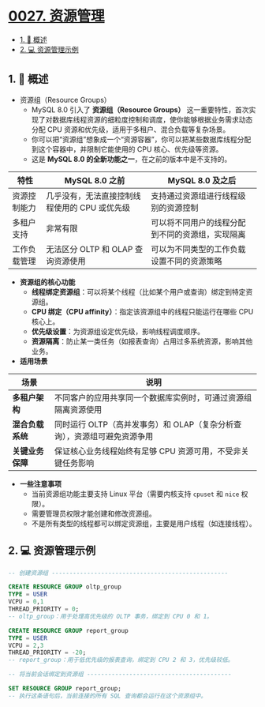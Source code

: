 # [0027. 资源管理](https://github.com/tnotesjs/TNotes.sql/tree/main/notes/0027.%20%E8%B5%84%E6%BA%90%E7%AE%A1%E7%90%86)

<!-- region:toc -->

- [1. 📝 概述](#1--概述)
- [2. 💻 资源管理示例](#2--资源管理示例)

<!-- endregion:toc -->

## 1. 📝 概述

- 资源组（Resource Groups）
  - MySQL 8.0 引入了 **资源组（Resource Groups）** 这一重要特性，首次实现了对数据库线程资源的细粒度控制和调度，使你能够根据业务需求动态分配 CPU 资源和优先级，适用于多租户、混合负载等复杂场景。
  - 你可以把“资源组”想象成一个“资源容器”，你可以把某些数据库线程分配到这个容器中，并限制它能使用的 CPU 核心、优先级等资源。
  - 这是 **MySQL 8.0 的全新功能之一**，在之前的版本中是不支持的。

| 特性 | MySQL 8.0 之前 | MySQL 8.0 及之后 |
| --- | --- | --- |
| 资源控制能力 | 几乎没有，无法直接控制线程使用的 CPU 或优先级 | 支持通过资源组进行线程级别的资源控制 |
| 多租户支持 | 非常有限 | 可以将不同用户的线程分配到不同的资源组，实现隔离 |
| 工作负载管理 | 无法区分 OLTP 和 OLAP 查询资源使用 | 可以为不同类型的工作负载设置不同的资源策略 |

- **资源组的核心功能**
  - **线程绑定资源组**：可以将某个线程（比如某个用户或查询）绑定到特定资源组。
  - **CPU 绑定（CPU affinity）**：指定该资源组中的线程只能运行在哪些 CPU 核心上。
  - **优先级设置**：为资源组设定优先级，影响线程调度顺序。
  - **资源隔离**：防止某一类任务（如报表查询）占用过多系统资源，影响其他业务。
- **适用场景**

| 场景 | 说明 |
| --- | --- |
| **多租户架构** | 不同客户的应用共享同一个数据库实例时，可通过资源组隔离资源使用 |
| **混合负载系统** | 同时运行 OLTP（高并发事务）和 OLAP（复杂分析查询），资源组可避免资源争用 |
| **关键业务保障** | 保证核心业务线程始终有足够 CPU 资源可用，不受非关键任务影响 |

- **一些注意事项**
  - 当前资源组功能主要支持 Linux 平台（需要内核支持 `cpuset` 和 `nice` 权限）。
  - 需要管理员权限才能创建和修改资源组。
  - 不是所有类型的线程都可以绑定资源组，主要是用户线程（如连接线程）。

## 2. 💻 资源管理示例

```sql
-- 创建资源组 --------------------------------------------------

CREATE RESOURCE GROUP oltp_group
TYPE = USER
VCPU = 0,1
THREAD_PRIORITY = 0;
-- oltp_group：用于处理高优先级的 OLTP 事务，绑定到 CPU 0 和 1。

CREATE RESOURCE GROUP report_group
TYPE = USER
VCPU = 2,3
THREAD_PRIORITY = -20;
-- report_group：用于低优先级的报表查询，绑定到 CPU 2 和 3，优先级较低。

-- 将当前会话绑定到资源组 -----------------------------------------

SET RESOURCE GROUP report_group;
-- 执行这条语句后，当前连接的所有 SQL 查询都会运行在这个资源组中。
```
